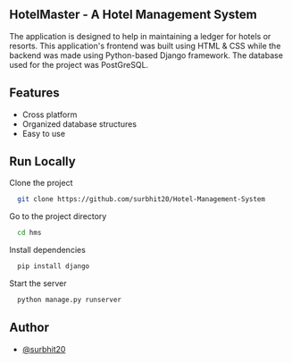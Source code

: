 ## HotelMaster - A Hotel Management System

The application is designed to help in maintaining a ledger for hotels or resorts. This application's frontend was built using HTML & CSS while the backend was made using Python-based Django framework. The database used for the project was PostGreSQL.

## Features

- Cross platform
- Organized database structures
- Easy to use


## Run Locally

Clone the project

```bash
  git clone https://github.com/surbhit20/Hotel-Management-System
```

Go to the project directory

```bash
  cd hms
```

Install dependencies

```bash
  pip install django
```

Start the server

```bash
  python manage.py runserver
```


## Author

- [@surbhit20](https://github.com/surbhit20)

